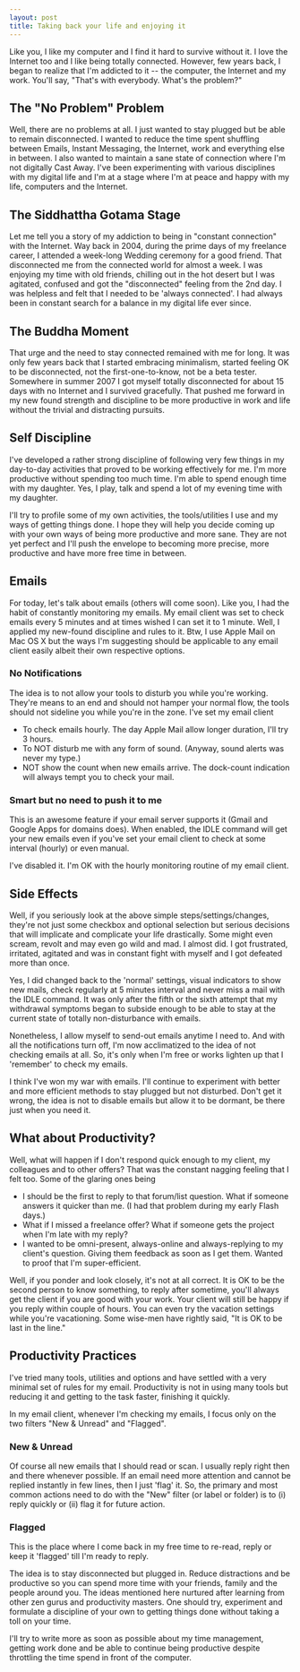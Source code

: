```yaml
---
layout: post
title: Taking back your life and enjoying it
---
```


Like you, I like my computer and I find it hard to survive without it. I love the Internet too and I like being totally connected. However, few years back, I began to realize that I'm addicted to it -- the computer, the Internet and my work. You'll say, "That's with everybody. What's the problem?"

## The "No Problem" Problem

Well, there are no problems at all. I just wanted to stay plugged but be able to remain disconnected. I wanted to reduce the time spent shuffling between Emails, Instant Messaging, the Internet, work and everything else in between. I also wanted to maintain a sane state of connection where I'm not digitally Cast Away. I've been experimenting with various disciplines with my digital life and I'm at a stage where I'm at peace and happy with my life, computers and the Internet.

## The Siddhattha Gotama Stage

Let me tell you a story of my addiction to being in "constant connection" with the Internet. Way back in 2004, during the prime days of my freelance career, I attended a week-long Wedding ceremony for a good friend. That disconnected me from the connected world for almost a week. I was enjoying my time with old friends, chilling out in the hot desert but I was agitated, confused and got the "disconnected" feeling from the 2nd day. I was helpless and felt that I needed to be 'always connected'. I had always been in constant search for a balance in my digital life ever since.

## The Buddha Moment

That urge and the need to stay connected remained with me for long. It was only few years back that I started embracing minimalism, started feeling OK to be disconnected, not the first-one-to-know, not be a beta tester. Somewhere in summer 2007 I got myself totally disconnected for about 15 days with no Internet and I survived gracefully. That pushed me forward in my new found strength and discipline to be more productive in work and life without the trivial and distracting pursuits.

## Self Discipline

I've developed a rather strong discipline of following very few things in my day-to-day activities that proved to be working effectively for me. I'm more productive without spending too much time. I'm able to spend enough time with my daughter. Yes, I play, talk and spend a lot of my evening time with my daughter.

I'll try to profile some of my own activities, the tools/utilities I use and my ways of getting things done. I hope they will help you decide coming up with your own ways of being more productive and more sane. They are not yet perfect and I'll push the envelope to becoming more precise, more productive and have more free time in between.

## Emails

For today, let's talk about emails (others will come soon). Like you, I had the habit of constantly monitoring my emails. My email client was set to check emails every 5 minutes and at times wished I can set it to 1 minute. Well, I applied my new-found discipline and rules to it. Btw, I use Apple Mail on Mac OS X but the ways I'm suggesting should be applicable to any email client easily albeit their own respective options.

### No Notifications

The idea is to not allow your tools to disturb you while you're working. They're means to an end and should not hamper your normal flow, the tools should not sideline you while you're in the zone. I've set my email client

- To check emails hourly. The day Apple Mail allow longer duration, I'll try 3 hours.
- To NOT disturb me with any form of sound. (Anyway, sound alerts was never my type.)
- NOT show the count when new emails arrive. The dock-count indication will always tempt you to check your mail.


### Smart but no need to push it to me

This is an awesome feature if your email server supports it (Gmail and Google Apps for domains does). When enabled, the IDLE command will get your new emails even if you've set your email client to check at some interval (hourly) or even manual.

I've disabled it. I'm OK with the hourly monitoring routine of my email client.

## Side Effects

Well, if you seriously look at the above simple steps/settings/changes, they're not just some checkbox and optional selection but serious decisions that will implicate and complicate your life drastically. Some might even scream, revolt and may even go wild and mad. I almost did. I got frustrated, irritated, agitated and was in constant fight with myself and I got defeated more than once.

Yes, I did changed back to the 'normal' settings, visual indicators to show new mails, check regularly at 5 minutes interval and never miss a mail with the IDLE command. It was only after the fifth or the sixth attempt that my withdrawal symptoms began to subside enough to be able to stay at the current state of totally non-disturbance with emails.

Nonetheless, I allow myself to send-out emails anytime I need to. And with all the notifications turn off, I'm now acclimatized to the idea of not checking emails at all. So, it's only when I'm free or works lighten up that I 'remember' to check my emails.

I think I've won my war with emails. I'll continue to experiment with better and more efficient methods to stay plugged but not disturbed. Don't get it wrong, the idea is not to disable emails but allow it to be dormant, be there just when you need it.

## What about Productivity?

Well, what will happen if I don't respond quick enough to my client, my colleagues and to other offers? That was the constant nagging feeling that I felt too. Some of the glaring ones being

- I should be the first to reply to that forum/list question. What if someone answers it quicker than me. (I had that problem during my early Flash days.)
- What if I missed a freelance offer? What if someone gets the project when I'm late with my reply?
- I wanted to be omni-present, always-online and always-replying to my client's question. Giving them feedback as soon as I get them. Wanted to proof that I'm super-efficient.

Well, if you ponder and look closely, it's not at all correct. It is OK to be the second person to know something, to reply after sometime, you'll always get the client if you are good with your work. Your client will still be happy if you reply within couple of hours. You can even try the vacation settings while you're vacationing. Some wise-men have rightly said, "It is OK to be last in the line."

## Productivity Practices

I've tried many tools, utilities and options and have settled with a very minimal set of rules for my email. Productivity is not in using many tools but reducing it and getting to the task faster, finishing it quickly.

In my email client, whenever I'm checking my emails, I focus only on the two filters "New & Unread" and "Flagged".


### New & Unread

Of course all new emails that I should read or scan. I usually reply right then and there whenever possible. If an email need more attention and cannot be replied instantly in few lines, then I just 'flag' it. So, the primary and most common actions need to do with the "New" filter (or label or folder) is to (i) reply quickly or (ii) flag it for future action.


### Flagged

This is the place where I come back in my free time to re-read, reply or keep it 'flagged' till I'm ready to reply.

The idea is to stay disconnected but plugged in. Reduce distractions and be productive so you can spend more time with your friends, family and the people around you. The ideas mentioned here nurtured after learning from other zen gurus and productivity masters. One should try, experiment and formulate a discipline of your own to getting things done without taking a toll on your time.

I'll try to write more as soon as possible about my time management, getting work done and be able to continue being productive despite throttling the time spend in front of the computer.
